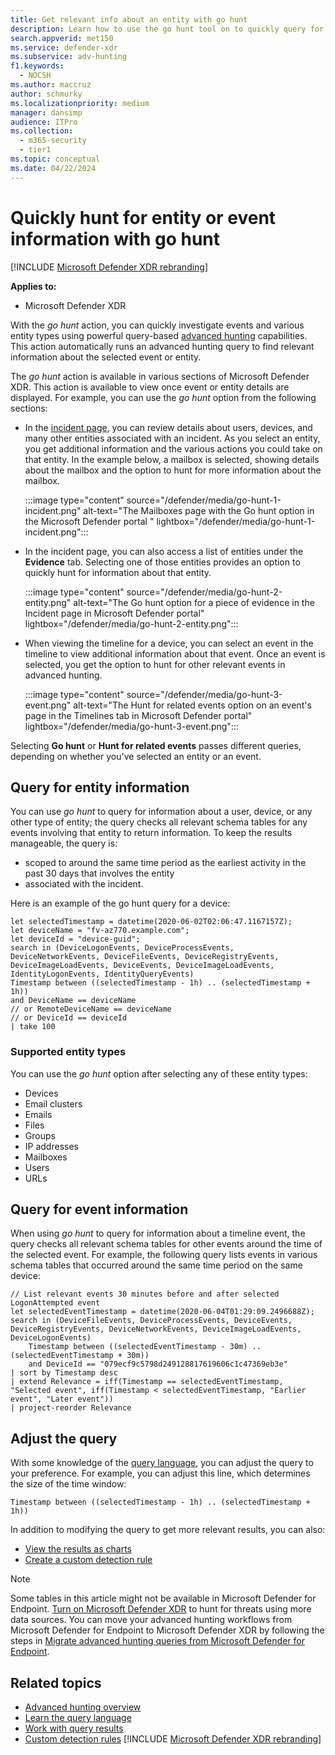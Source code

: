 ```yaml
---
title: Get relevant info about an entity with go hunt
description: Learn how to use the go hunt tool on to quickly query for relevant information about an entity or event using advanced hunting.
search.appverid: met150
ms.service: defender-xdr
ms.subservice: adv-hunting
f1.keywords: 
  - NOCSH
ms.author: maccruz
author: schmurky
ms.localizationpriority: medium
manager: dansimp
audience: ITPro
ms.collection: 
  - m365-security
  - tier1
ms.topic: conceptual
ms.date: 04/22/2024
---
```


# Quickly hunt for entity or event information with go hunt

[!INCLUDE [Microsoft Defender XDR rebranding](../includes/microsoft-defender.md)]

**Applies to:**
- Microsoft Defender XDR

With the *go hunt* action, you can quickly investigate events and various entity types using powerful query-based [advanced hunting](advanced-hunting-overview.md) capabilities. This action automatically runs an advanced hunting query to find relevant information about the selected event or entity.

The *go hunt* action is available in various sections of Microsoft Defender XDR. This action is available to view once event or entity details are displayed. For example, you can use the *go hunt* option from the following sections:

- In the [incident page](investigate-incidents.md#summary), you can review details about users, devices, and many other entities associated with an incident. As you select an entity, you get additional information and the various actions you could take on that entity. In the example below, a mailbox is selected, showing details about the mailbox and the option to hunt for more information about the mailbox.

    :::image type="content" source="/defender/media/go-hunt-1-incident.png" alt-text="The Mailboxes page with the Go hunt option in the Microsoft Defender portal " lightbox="/defender/media/go-hunt-1-incident.png":::

- In the incident page, you can also access a list of entities under the **Evidence** tab. Selecting one of those entities provides an option to quickly hunt for information about that entity.

    :::image type="content" source="/defender/media/go-hunt-2-entity.png" alt-text="The Go hunt option for a piece of evidence in the Incident page in Microsoft Defender portal" lightbox="/defender/media/go-hunt-2-entity.png":::

- When viewing the timeline for a device, you can select an event in the timeline to view additional information about that event. Once an event is selected, you get the option to hunt for other relevant events in advanced hunting.

    :::image type="content" source="/defender/media/go-hunt-3-event.png" alt-text="The Hunt for related events option on an event's page in the Timelines tab in Microsoft Defender portal" lightbox="/defender/media/go-hunt-3-event.png":::

Selecting **Go hunt** or **Hunt for related events** passes different queries, depending on whether you've selected an entity or an event.

## Query for entity information

You can use *go hunt* to query for information about a user, device, or any other type of entity; the query checks all relevant schema tables for any events involving that entity to return information. To keep the results manageable, the query is:

- scoped to around the same time period as the earliest activity in the past 30 days that involves the entity
- associated with the incident.

Here is an example of the go hunt query for a device:

```kusto
let selectedTimestamp = datetime(2020-06-02T02:06:47.1167157Z);
let deviceName = "fv-az770.example.com";
let deviceId = "device-guid";
search in (DeviceLogonEvents, DeviceProcessEvents, DeviceNetworkEvents, DeviceFileEvents, DeviceRegistryEvents, DeviceImageLoadEvents, DeviceEvents, DeviceImageLoadEvents, IdentityLogonEvents, IdentityQueryEvents)
Timestamp between ((selectedTimestamp - 1h) .. (selectedTimestamp + 1h))
and DeviceName == deviceName
// or RemoteDeviceName == deviceName
// or DeviceId == deviceId
| take 100
```

### Supported entity types

You can use the *go hunt* option after selecting any of these entity types:

- Devices
- Email clusters
- Emails
- Files
- Groups
- IP addresses
- Mailboxes
- Users
- URLs

## Query for event information

When using *go hunt* to query for information about a timeline event, the query checks all relevant schema tables for other events around the time of the selected event. For example, the following query lists events in various schema tables that occurred around the same time period on the same device:

```kusto
// List relevant events 30 minutes before and after selected LogonAttempted event
let selectedEventTimestamp = datetime(2020-06-04T01:29:09.2496688Z);
search in (DeviceFileEvents, DeviceProcessEvents, DeviceEvents, DeviceRegistryEvents, DeviceNetworkEvents, DeviceImageLoadEvents, DeviceLogonEvents)
    Timestamp between ((selectedEventTimestamp - 30m) .. (selectedEventTimestamp + 30m))
    and DeviceId == "079ecf9c5798d249128817619606c1c47369eb3e"
| sort by Timestamp desc
| extend Relevance = iff(Timestamp == selectedEventTimestamp, "Selected event", iff(Timestamp < selectedEventTimestamp, "Earlier event", "Later event"))
| project-reorder Relevance
```

## Adjust the query

With some knowledge of the [query language](advanced-hunting-query-language.md), you can adjust the query to your preference. For example, you can adjust this line, which determines the size of the time window:

```kusto
Timestamp between ((selectedTimestamp - 1h) .. (selectedTimestamp + 1h))
```

In addition to modifying the query to get more relevant results, you can also:

- [View the results as charts](advanced-hunting-query-results.md#view-query-results-as-a-table-or-chart)
- [Create a custom detection rule](custom-detection-rules.md)

> [!NOTE]
> Some tables in this article might not be available in Microsoft Defender for Endpoint. [Turn on Microsoft Defender XDR](m365d-enable.md) to hunt for threats using more data sources. You can move your advanced hunting workflows from Microsoft Defender for Endpoint to Microsoft Defender XDR by following the steps in [Migrate advanced hunting queries from Microsoft Defender for Endpoint](advanced-hunting-migrate-from-mde.md).

## Related topics

- [Advanced hunting overview](advanced-hunting-overview.md)
- [Learn the query language](advanced-hunting-query-language.md)
- [Work with query results](advanced-hunting-query-results.md)
- [Custom detection rules](custom-detection-rules.md)
[!INCLUDE [Microsoft Defender XDR rebranding](../includes/defender-m3d-techcommunity.md)]
